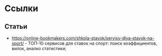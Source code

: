 # Ссылки

## Статьи

- https://online-bookmakers.com/shkola-stavok/servisy-dlya-stavok-na-sport/ - ТОП-10 сервисов для ставок на спорт: поиск коэффициентов, вилок, анализ статистики;
